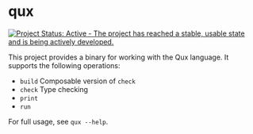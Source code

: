 # qux

[![Project Status: Active - The project has reached a stable, usable state and is being actively developed.](http://www.repostatus.org/badges/1.0.0/active.svg)](http://www.repostatus.org/#active)

This project provides a binary for working with the Qux language.
It supports the following operations:
* `build`   Composable version of `check`
* `check`   Type checking
* `print`
* `run`

For full usage, see `qux --help`.

